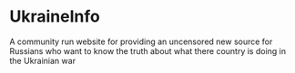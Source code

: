 # UkraineInfo
A community run website for providing an uncensored new source for Russians who want to know the truth about what there country is doing in the Ukrainian war
